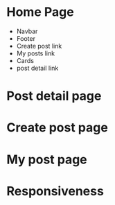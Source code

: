 # Home Page

* Navbar
* Footer
* Create post link
* My posts link
* Cards
* post detail link

# Post detail page

# Create post page

# My post page

# Responsiveness
